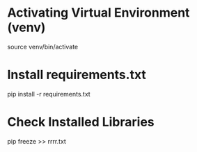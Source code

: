 

# Activating Virtual Environment (venv)
source venv/bin/activate



# Install requirements.txt
pip install -r requirements.txt



# Check Installed Libraries
pip freeze >> rrrr.txt